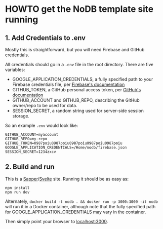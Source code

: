 # HOWTO get the NoDB template site running

## 1. Add Credentials to .env

Mostly this is straightforward, but you will need Firebase and GitHub credentials.

All credentials should go in a `.env` file in the root directory. There are five variables:

* GOOGLE_APPLICATION_CREDENTIALS, a fully specified path to your Firebase
credentials file, per [Firebase's documentation](https://firebase.google.com/docs/admin/setup)
* GITHUB_TOKEN, a GitHub personal access token, per [GitHub's documentation](https://docs.github.com/en/free-pro-team@latest/github/authenticating-to-github/creating-a-personal-access-token)
* GITHUB_ACCOUNT and GITHUB_REPO, describing the GitHub owner/repo to be used for data.
* SESSION_SECRET, a random string used for server-side session storage.

So an example `.env` would look like:

```
GITHUB_ACCOUNT=myaccount
GITHUB_REPO=my-repo
GITHUB_TOKEN=0987poiu0987poiu0987poiu0987poiu0987poiu
GOOGLE_APPLICATION_CREDENTIALS=/Home/nodb/firebase.json
SESSION_SECRET=1234zxcv
```

## 2. Build and run

This is a [Sapper](https://sapper.svelte.dev/)/[Svelte](https://svelte.dev/) site. Running it should be as easy as:

```
npm install
npm run dev
```

Alternately, `docker build -t nodb . && docker run -p 3000:3000 -it nodb` will run it in a Docker container,
although note that the fully specified path for GOOGLE_APPLICATION_CREDENTIALS may vary in the container.

Then simply point your browser to [localhost:3000](http://localhost:3000).

